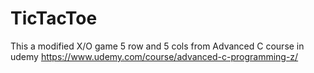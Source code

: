 # TicTacToe
This a modified X/O game 5 row and 5 cols from Advanced C course in udemy  https://www.udemy.com/course/advanced-c-programming-z/

